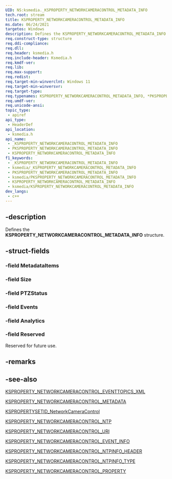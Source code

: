 ```yaml
---
UID: NS:ksmedia._KSPROPERTY_NETWORKCAMERACONTROL_METADATA_INFO
tech.root: stream
title: KSPROPERTY_NETWORKCAMERACONTROL_METADATA_INFO
ms.date: 06/24/2021
targetos: Windows
description: Defines the KSPROPERTY_NETWORKCAMERACONTROL_METADATA_INFO structure.
req.construct-type: structure
req.ddi-compliance: 
req.dll: 
req.header: ksmedia.h
req.include-header: Ksmedia.h
req.kmdf-ver: 
req.lib: 
req.max-support: 
req.redist: 
req.target-min-winverclnt: Windows 11
req.target-min-winversvr:
req.target-type: 
req.typenames: KSPROPERTY_NETWORKCAMERACONTROL_METADATA_INFO, *PKSPROPERTY_NETWORKCAMERACONTROL_METADATA_INFO
req.umdf-ver: 
req.unicode-ansi: 
topic_type:
 - apiref
api_type:
 - HeaderDef
api_location:
 - ksmedia.h
api_name:
 - _KSPROPERTY_NETWORKCAMERACONTROL_METADATA_INFO
 - PKSPROPERTY_NETWORKCAMERACONTROL_METADATA_INFO
 - KSPROPERTY_NETWORKCAMERACONTROL_METADATA_INFO
f1_keywords:
 - _KSPROPERTY_NETWORKCAMERACONTROL_METADATA_INFO
 - ksmedia/_KSPROPERTY_NETWORKCAMERACONTROL_METADATA_INFO
 - PKSPROPERTY_NETWORKCAMERACONTROL_METADATA_INFO
 - ksmedia/PKSPROPERTY_NETWORKCAMERACONTROL_METADATA_INFO
 - KSPROPERTY_NETWORKCAMERACONTROL_METADATA_INFO
 - ksmedia/KSPROPERTY_NETWORKCAMERACONTROL_METADATA_INFO
dev_langs:
 - c++
---
```


## -description

Defines the **KSPROPERTY_NETWORKCAMERACONTROL_METADATA_INFO** structure.

## -struct-fields

### -field MetadataItems

### -field Size

### -field PTZStatus

### -field Events

### -field Analytics

### -field Reserved

Reserved for future use.

## -remarks

## -see-also

[KSPROPERTY_NETWORKCAMERACONTROL_EVENTTOPICS_XML](/windows-hardware/drivers/stream/ksproperty-networkcameracontrol-eventtopics-xml)

[KSPROPERTY_NETWORKCAMERACONTROL_METADATA](/windows-hardware/drivers/stream/ksproperty-networkcameracontrol-metadata)

[KSPROPERTYSETID_NetworkCameraControl](/windows-hardware/drivers/stream/kspropertysetid-networkcameracontrol)

[KSPROPERTY_NETWORKCAMERACONTROL_NTP](/windows-hardware/drivers/stream/ksproperty-networkcameracontrol-ntp)

[KSPROPERTY_NETWORKCAMERACONTROL_URI](/windows-hardware/drivers/stream/ksproperty-networkcameracontrol-uri)

[KSPROPERTY_NETWORKCAMERACONTROL_EVENT_INFO](ns-ksmedia-ksproperty_networkcameracontrol_event_info.md)

[KSPROPERTY_NETWORKCAMERACONTROL_NTPINFO_HEADER](ns-ksmedia-ksproperty_networkcameracontrol_ntpinfo_header.md)

[KSPROPERTY_NETWORKCAMERACONTROL_NTPINFO_TYPE](ne-ksmedia-ksproperty_networkcameracontrol_ntpinfo_type.md)

[KSPROPERTY_NETWORKCAMERACONTROL_PROPERTY](ne-ksmedia-ksproperty_networkcameracontrol_property.md)
